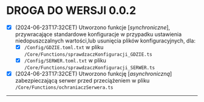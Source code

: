 # DROGA DO WERSJI 0.0.2

- [X] (2024-06-23T17:32CET) Utworzono funkcje [_synchroniczne_], przywracające standardowe konfiguracje w przypadku ustawienia niedopuszczalnych wartości,lub usunięcia plików konfiguracyjnych, dla:
  - [X] `/Config/GDZIE.toml.txt` w pliku `/Core/Functions/sprawdzaczKonfiguracji_GDZIE.ts`
  - [X] `/Config/SERWER.toml.txt` w pliku `/Core/Functions/sprawdzaczKonfiguracji_SERWER.ts`
- [X] (2024-06-23T17:32CET) Utworzono funkcję [_asynchroniczną_] zabezpieczającą serwer przed przeciążeniem w pliku `/Core/Functions/ochraniaczSerwera.ts`

---
